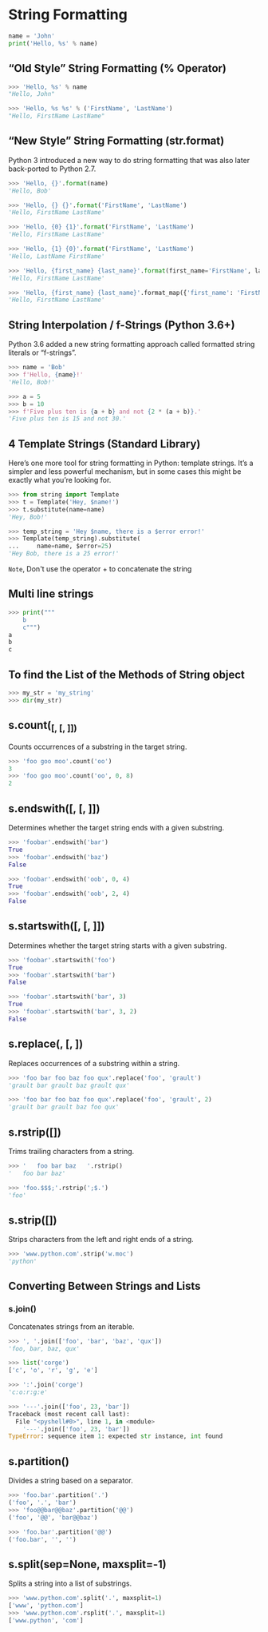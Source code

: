 # String Formatting

```python
name = 'John'
print('Hello, %s' % name)
```

## “Old Style” String Formatting (% Operator)

```python
>>> 'Hello, %s' % name
"Hello, John"

>>> 'Hello, %s %s' % ('FirstName', 'LastName')
"Hello, FirstName LastName"
```

## “New Style” String Formatting (str.format)
Python 3 introduced a new way to do string formatting that was also later back-ported to Python 2.7. 

```python
>>> 'Hello, {}'.format(name)
'Hello, Bob'

>>> 'Hello, {} {}'.format('FirstName', 'LastName')
'Hello, FirstName LastName'

>>> 'Hello, {0} {1}'.format('FirstName', 'LastName')
'Hello, FirstName LastName'

>>> 'Hello, {1} {0}'.format('FirstName', 'LastName')
'Hello, LastName FirstName'

>>> 'Hello, {first_name} {last_name}'.format(first_name='FirstName', last_name='LastName')
'Hello, FirstName LastName'

>>> 'Hello, {first_name} {last_name}'.format_map({'first_name': 'FirstName', 'last_name': 'LastName'})
'Hello, FirstName LastName'
```

## String Interpolation / f-Strings (Python 3.6+)

Python 3.6 added a new string formatting approach called formatted string literals or “f-strings”.

```python
>>> name = 'Bob'
>>> f'Hello, {name}!'
'Hello, Bob!'

>>> a = 5
>>> b = 10
>>> f'Five plus ten is {a + b} and not {2 * (a + b)}.'
'Five plus ten is 15 and not 30.'
```

## 4 Template Strings (Standard Library)

Here’s one more tool for string formatting in Python: template strings. It’s a simpler and less powerful
mechanism, but in some cases this might be exactly what you’re looking for.

```python
>>> from string import Template
>>> t = Template('Hey, $name!')
>>> t.substitute(name=name)
'Hey, Bob!'

>>> temp_string = 'Hey $name, there is a $error error!'
>>> Template(temp_string).substitute(
...     name=name, $error=25)
'Hey Bob, there is a 25 error!'
```

`Note`, Don't use the operator + to concatenate the string

## Multi line strings

```python
>>> print("""
    b
    c""")
a
b
c
```

## To find the List of the Methods of String object

```python
>>> my_str = 'my_string'
>>> dir(my_str)
```

## s.count(<sub>[, <start>[, <end>]])
Counts occurrences of a substring in the target string.

```python
>>> 'foo goo moo'.count('oo')
3
>>> 'foo goo moo'.count('oo', 0, 8)
2
```

## s.endswith(<suffix>[, <start>[, <end>]])
Determines whether the target string ends with a given substring.

```python
>>> 'foobar'.endswith('bar')
True
>>> 'foobar'.endswith('baz')
False

>>> 'foobar'.endswith('oob', 0, 4)
True
>>> 'foobar'.endswith('oob', 2, 4)
False
```

## s.startswith(<prefix>[, <start>[, <end>]])
Determines whether the target string starts with a given substring.

```python
>>> 'foobar'.startswith('foo')
True
>>> 'foobar'.startswith('bar')
False

>>> 'foobar'.startswith('bar', 3)
True
>>> 'foobar'.startswith('bar', 3, 2)
False
```

## s.replace(<old>, <new>[, <count>])
Replaces occurrences of a substring within a string.

```python
>>> 'foo bar foo baz foo qux'.replace('foo', 'grault')
'grault bar grault baz grault qux'

>>> 'foo bar foo baz foo qux'.replace('foo', 'grault', 2)
'grault bar grault baz foo qux'
```

## s.rstrip([<chars>])
Trims trailing characters from a string.

```python
>>> '   foo bar baz   '.rstrip()
'   foo bar baz'

>>> 'foo.$$$;'.rstrip(';$.')
'foo'
```

## s.strip([<chars>])
Strips characters from the left and right ends of a string.

```python
>>> 'www.python.com'.strip('w.moc')
'python'
```


## Converting Between Strings and Lists

### s.join(<iterable>)

Concatenates strings from an iterable.

```python
>>> ', '.join(['foo', 'bar', 'baz', 'qux'])
'foo, bar, baz, qux'

>>> list('corge')
['c', 'o', 'r', 'g', 'e']

>>> ':'.join('corge')
'c:o:r:g:e'

>>> '---'.join(['foo', 23, 'bar'])
Traceback (most recent call last):
  File "<pyshell#0>", line 1, in <module>
    '---'.join(['foo', 23, 'bar'])
TypeError: sequence item 1: expected str instance, int found
```

## s.partition(<sep>)
Divides a string based on a separator.

```python
>>> 'foo.bar'.partition('.')
('foo', '.', 'bar')
>>> 'foo@@bar@@baz'.partition('@@')
('foo', '@@', 'bar@@baz')

>>> 'foo.bar'.partition('@@')
('foo.bar', '', '')
```

## s.split(sep=None, maxsplit=-1)
Splits a string into a list of substrings.

```python
>>> 'www.python.com'.split('.', maxsplit=1)
['www', 'python.com']
>>> 'www.python.com'.rsplit('.', maxsplit=1)
['www.python', 'com']
```